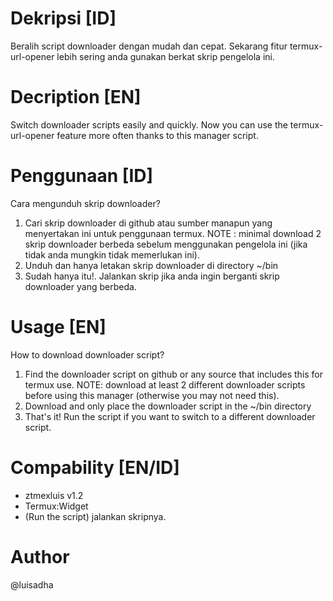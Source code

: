# Dekripsi [ID]
Beralih script downloader dengan mudah dan cepat. Sekarang fitur termux-url-opener lebih sering anda gunakan berkat skrip pengelola ini.

# Decription [EN]
Switch downloader scripts easily and quickly. Now you can use the termux-url-opener feature more often thanks to this manager script.

# Penggunaan [ID]
Cara mengunduh skrip downloader?
1. Cari skrip downloader di github atau sumber manapun yang menyertakan ini untuk penggunaan termux.
NOTE : minimal download 2 skrip downloader berbeda sebelum menggunakan pengelola ini (jika tidak anda mungkin tidak memerlukan ini).
2. Unduh dan hanya letakan skrip downloader di directory ~/bin
3. Sudah hanya itu!. Jalankan skrip jika anda ingin berganti skrip downloader yang berbeda.

# Usage [EN]
How to download downloader script?
1. Find the downloader script on github or any source that includes this for termux use.
NOTE: download at least 2 different downloader scripts before using this manager (otherwise you may not need this).
2. Download and only place the downloader script in the ~/bin directory
3. That's it! Run the script if you want to switch to a different downloader script.

# Compability [EN/ID]
- ztmexluis v1.2
- Termux:Widget
- (Run the script) jalankan skripnya.
  
# Author
@luisadha

